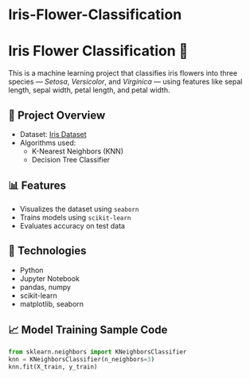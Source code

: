 # Iris-Flower-Classification
# Iris Flower Classification 🌸

This is a machine learning project that classifies iris flowers into three species — *Setosa*, *Versicolor*, and *Virginica* — using features like sepal length, sepal width, petal length, and petal width.

## 📁 Project Overview

- Dataset: [Iris Dataset](https://scikit-learn.org/stable/auto_examples/datasets/plot_iris_dataset.html)
- Algorithms used:
  - K-Nearest Neighbors (KNN)
  - Decision Tree Classifier

## 📊 Features

- Visualizes the dataset using `seaborn`
- Trains models using `scikit-learn`
- Evaluates accuracy on test data

## 🧠 Technologies

- Python
- Jupyter Notebook
- pandas, numpy
- scikit-learn
- matplotlib, seaborn

## 📈 Model Training Sample Code

```python
from sklearn.neighbors import KNeighborsClassifier
knn = KNeighborsClassifier(n_neighbors=3)
knn.fit(X_train, y_train)
